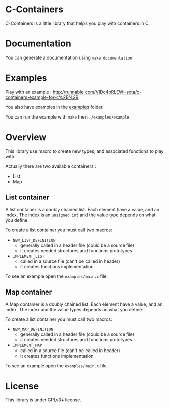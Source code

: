 C-Containers
============

C-Containers is a little library that helps you play with containers in C.

Documentation
=============

You can generate a documentation using `make documentation`

Examples
========

Play with an example : http://runnable.com/VIDc4pRLEWI-scta/c-containers-example-for-c%2B%2B

You also have examples in the [examples](https://github.com/AMDG2/C-Containers/blob/master/examples/) folder.

You can run the example with `make` then `./examples/example`

Overview
========
This library use macro to create new types, and associated functions to play with.

Actually there are two available containers :
- List
- Map

List container
--------------
A list container is a doubly chained list. Each element have a value, and an index.
The index is an `unsigned int` and the value type depends on what you define.

To create a list container you must call two macros:
- `NEW_LIST_DEFINITION`
	- generally called in a header file (could be a source file)
	- it creates needed structures and functions prototypes
- `IMPLEMENT_LIST`
	- called in a source file (can't be called in header)
	- it creates functions implementation
	
To see an example open the `examples/main.c` file.

Map container
--------------
A Map container is a doubly chained list. Each element have a value, and an index.
The index and the value types depends on what you define.

To create a list container you must call two macros:
- `NEW_MAP_DEFINITION`
	- generally called in a header file (could be a source file)
	- it creates needed structures and functions prototypes
- `IMPLEMENT_MAP`
	- called in a source file (can't be called in header)
	- it creates functions implementation
	
To see an example open the `examples/main.c` file.


License
=======
This library is under GPLv3+ license.
